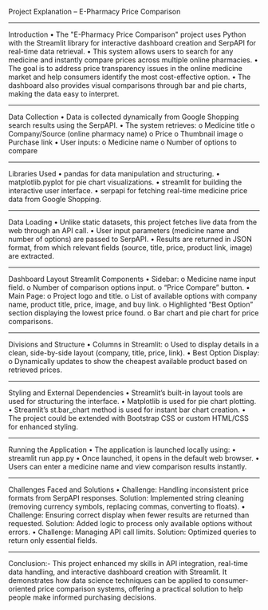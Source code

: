 Project Explanation – E-Pharmacy Price Comparison
_________________________________________________
Introduction
•	The "E-Pharmacy Price Comparison" project uses Python with the Streamlit library for interactive dashboard creation and SerpAPI for real-time data retrieval.
•	This system allows users to search for any medicine and instantly compare prices across multiple online pharmacies.
•	The goal is to address price transparency issues in the online medicine market and help consumers identify the most cost-effective option.
•	The dashboard also provides visual comparisons through bar and pie charts, making the data easy to interpret.
________________________________________
Data Collection
•	Data is collected dynamically from Google Shopping search results using the SerpAPI.
•	The system retrieves:
o	Medicine title
o	Company/Source (online pharmacy name)
o	Price
o	Thumbnail image
o	Purchase link
•	User inputs:
o	Medicine name
o	Number of options to compare
________________________________________
Libraries Used
•	pandas for data manipulation and structuring.
•	matplotlib.pyplot for pie chart visualizations.
•	streamlit for building the interactive user interface.
•	serpapi for fetching real-time medicine price data from Google Shopping.
________________________________________
Data Loading
•	Unlike static datasets, this project fetches live data from the web through an API call.
•	User input parameters (medicine name and number of options) are passed to SerpAPI.
•	Results are returned in JSON format, from which relevant fields (source, title, price, product link, image) are extracted.
________________________________________
Dashboard Layout
Streamlit Components
•	Sidebar:
o	Medicine name input field.
o	Number of comparison options input.
o	“Price Compare” button.
•	Main Page:
o	Project logo and title.
o	List of available options with company name, product title, price, image, and buy link.
o	Highlighted “Best Option” section displaying the lowest price found.
o	Bar chart and pie chart for price comparisons.
________________________________________
Divisions and Structure
•	Columns in Streamlit:
o	Used to display details in a clean, side-by-side layout (company, title, price, link).
•	Best Option Display:
o	Dynamically updates to show the cheapest available product based on retrieved prices.
________________________________________
Styling and External Dependencies
•	Streamlit’s built-in layout tools are used for structuring the interface.
•	Matplotlib is used for pie chart plotting.
•	Streamlit’s st.bar_chart method is used for instant bar chart creation.
•	The project could be extended with Bootstrap CSS or custom HTML/CSS for enhanced styling.
________________________________________
Running the Application
•	The application is launched locally using:
•	streamlit run app.py
•	Once launched, it opens in the default web browser.
•	Users can enter a medicine name and view comparison results instantly.
________________________________________
Challenges Faced and Solutions
•	Challenge: Handling inconsistent price formats from SerpAPI responses.
Solution: Implemented string cleaning (removing currency symbols, replacing commas, converting to floats).
•	Challenge: Ensuring correct display when fewer results are returned than requested.
Solution: Added logic to process only available options without errors.
•	Challenge: Managing API call limits.
Solution: Optimized queries to return only essential fields.
________________________________________
Conclusion:-
This project enhanced my skills in API integration, real-time data handling, and interactive dashboard creation with Streamlit.
It demonstrates how data science techniques can be applied to consumer-oriented price comparison systems, offering a practical solution to help people make informed purchasing decisions.
